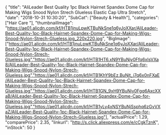 {
	"title": "AliLeader Best Quality 1pc Black Hairnet Spandex Dome Cap for Making Wigs Snood Nylon Strech Glueless  Elastic Cap Ultra Stretch",
	"date": "2018-10-31 10:30:20",
	"SubCat": ["Beauty & Health"],
	"categories": ["Hair Care "],
	"thumbnailImage": "https://ae01.alicdn.com/kf/HTB1jnuLpwKTBuNkSne1q6yJoXXar/AliLeader-Best-Quality-1pc-Black-Hairnet-Spandex-Dome-Cap-for-Making-Wigs-Snood-Nylon-Strech-Glueless.jpg_220x220.jpg",
	"BigImage": ["https://ae01.alicdn.com/kf/HTB1jnuLpwKTBuNkSne1q6yJoXXar/AliLeader-Best-Quality-1pc-Black-Hairnet-Spandex-Dome-Cap-for-Making-Wigs-Snood-Nylon-Strech-Glueless.jpg","https://ae01.alicdn.com/kf/HTB1HT6.xN9YBuNjy0Ffq6xIsVXa8/AliLeader-Best-Quality-1pc-Black-Hairnet-Spandex-Dome-Cap-for-Making-Wigs-Snood-Nylon-Strech-Glueless.jpg","https://ae01.alicdn.com/kf/HTB1KhY9bEz.BuNjt_j7q6x0nFXaE/AliLeader-Best-Quality-1pc-Black-Hairnet-Spandex-Dome-Cap-for-Making-Wigs-Snood-Nylon-Strech-Glueless.jpg","https://ae01.alicdn.com/kf/HTB1GN_9xH9YBuNjy0Fgq6AxcXXaB/AliLeader-Best-Quality-1pc-Black-Hairnet-Spandex-Dome-Cap-for-Making-Wigs-Snood-Nylon-Strech-Glueless.jpg","https://ae01.alicdn.com/kf/HTB1yLy4xNSYBuNjSsphq6zGvVXaZ/AliLeader-Best-Quality-1pc-Black-Hairnet-Spandex-Dome-Cap-for-Making-Wigs-Snood-Nylon-Strech-Glueless.jpg"],
	"actualPrice": 1.29,
	"comparePrice": 2.35,
	"linkurl": "http://s.click.aliexpress.com/e/cCgkTznK",
	"inStock": 50
}

